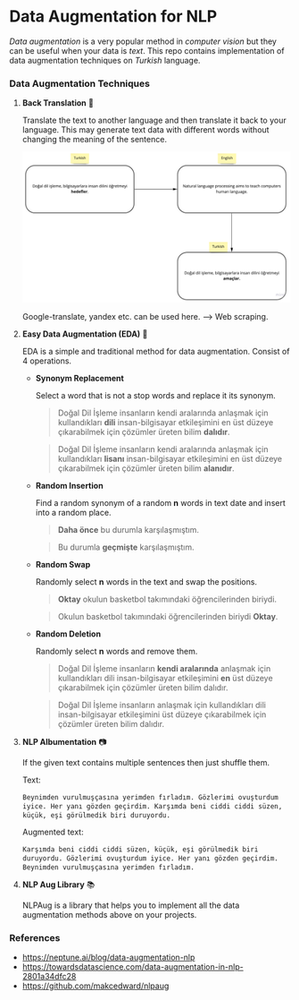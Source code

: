 # Data Augmentation for NLP
*Data augmentation* is a very popular method in *computer vision* but they can be useful when your data is *text*. This repo contains implementation of data augmentation techniques on *Turkish* language. 



### Data Augmentation Techniques

1. **Back Translation** :traffic_light:

   Translate the text to another language and then translate it back to your language. This may generate text data with different words without changing the meaning of the sentence.

   ![](./asset/figure1.jpg)

   Google-translate, yandex etc. can be used here. --> Web scraping.

   

2. **Easy Data Augmentation (EDA)** :tractor:

   EDA is a simple and traditional method for data augmentation. Consist of 4 operations.

   

   - **Synonym Replacement**

     Select a word that is not a stop words and replace it its synonym.

     > Doğal Dil İşleme insanların kendi aralarında anlaşmak için kullandıkları **dili** insan-bilgisayar etkileşimini en üst düzeye çıkarabilmek için çözümler üreten bilim **dalıdır**.

     > Doğal Dil İşleme insanların kendi aralarında anlaşmak için kullandıkları **lisanı** insan-bilgisayar etkileşimini en üst düzeye çıkarabilmek için çözümler üreten bilim **alanıdır**.

     

   - **Random Insertion**

     Find a random synonym of a random **n** words in text date and insert into a random place.

     > **Daha önce** bu durumla karşılaşmıştım.
     
     > Bu durumla **geçmişte** karşılaşmıştım.

     
     
   - **Random Swap**

     Randomly select **n** words in the text and swap the positions.

     > **Oktay** okulun basketbol takımındaki öğrencilerinden biriydi.
     
     > Okulun basketbol takımındaki öğrencilerinden biriydi **Oktay**.

     
     
   - **Random Deletion**

     Randomly select **n** words and remove them.

     > Doğal Dil İşleme insanların **kendi aralarında** anlaşmak için kullandıkları dili insan-bilgisayar etkileşimini **en** üst düzeye çıkarabilmek için çözümler üreten bilim dalıdır.
     
     > Doğal Dil İşleme insanların anlaşmak için kullandıkları dili insan-bilgisayar etkileşimini üst düzeye çıkarabilmek için çözümler üreten bilim dalıdır.

3. **NLP Albumentation** :camera:

   If the given text contains multiple sentences then just shuffle them.

   Text:

   ```
   Beynimden vurulmuşçasına yerimden fırladım. Gözlerimi ovuşturdum iyice. Her yanı gözden geçirdim. Karşımda beni ciddi ciddi süzen, küçük, eşi görülmedik biri duruyordu.
   ```

   Augmented text:

   ```
   Karşımda beni ciddi ciddi süzen, küçük, eşi görülmedik biri duruyordu. Gözlerimi ovuşturdum iyice. Her yanı gözden geçirdim. Beynimden vurulmuşçasına yerimden fırladım.
   ```

4. **NLP Aug Library** :books:

   NLPAug is a library that helps you to implement all the data augmentation methods above on your projects. 



### References

- https://neptune.ai/blog/data-augmentation-nlp
- https://towardsdatascience.com/data-augmentation-in-nlp-2801a34dfc28
- https://github.com/makcedward/nlpaug
